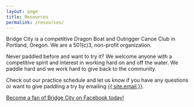 ```yaml
---
layout: page
title: Resources
permalink: /resources/
---
```


Bridge City is a competitive Dragon Boat and Outrigger Canoe Club in Portland, Oregon. We are a 501(c)3, non-profit organization.

Never paddled before and want to try it? We welcome anyone with a competitive spirit and interest in working hard on and off the water. We paddle hard and we work hard to give back to the community.

Check out our practice schedule and let us know if you have any questions or want to give paddling a try by emailing <a href="mailto:{{ site.email }}">{{ site.email }}</a>.

[Become a fan of Bridge City on Facebook today!](http://www.facebook.com/#%21/pages/Bridge-City-Paddling-Club/236213243715?ref=ts)